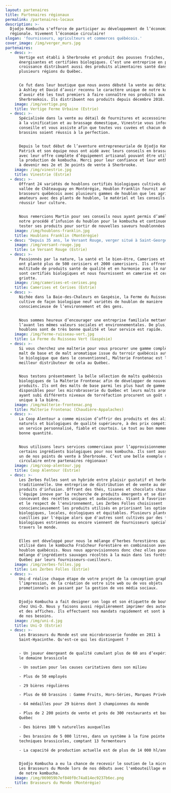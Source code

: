 ```yaml
---
layout: partenaires
title: Partenaires régionaux
permalink: /partenaires-locaux
description: >-
  Djodjo Kombucha s'efforce de participer au développement de l’économie
  régionale. Vivement l’économie circulaire!
slogan: 'fournisseurs, agriculteurs et commerces québécois.'
cover_image: /img/verger_murs.jpg
partenaires:
  - desc: >-
      Vertige est établi à Sherbrooke et produit des pousses fraîches,
      énergisantes et certifiées biologiques. C’est une entreprise en pleine
      croissance distribuant aussi des produits alimentaires santé dans
      plusieurs régions du Québec.


      Ce fut dans leur boutique que nous avons débuté la vente au détail. Merci
      à Ashley et David d’avoir reconnu le caractère unique de notre kombucha et
      d’avoir été les tout premiers à faire connaître nos produits aux
      Sherbrookois. Ils distribuent nos produits depuis décembre 2018.
    image: /img/vertige.png
    title: Vertige Ferme Urbaine (Estrie)
  - desc: >-
      Spécialisée dans la vente au détail de fournitures et accessoires destinés
      à la vinification et au brassage domestique, Vinestrie vous informe, vous
      conseille et vous assiste afin que toutes vos cuvées et chacun de vos
      brassins soient réussis à la perfection.


      Depuis le tout début de l’aventure entrepreneuriale de Djodjo Kombucha,
      Patrick et son équipe nous ont aidé avec leurs conseils en brassage et
      avec leur offre complète d’équipement artisanal pouvant être utilisé pour
      la production de kombucha. Merci pour leur confiance et leur enthousiasme
      à devenir mes 2e et 3e points de vente à Sherbrooke.
    image: /img/vinestrie.jpg
    title: Vinestrie (Estrie)
  - desc: >-
      Offrant 24 variétés de houblons certifiés biologiques cultivés dans la
      vallée de Châteauguay en Montérégie, Houblon Franklin fournit autant les
      brasseurs québécois avec plusieurs gammes de houblon que les agriculteurs
      amateurs avec des plants de houblon, le matériel et les conseils pour
      réussir leur culture.


      Nous remercions Martin pour ses conseils nous ayant permis d’améliorer
      notre procédé d’infusion du houblon pour le kombucha et continuons de
      tester ses produits pour sortir de nouvelles saveurs houblonnées!
    image: /img/houblons-franklin.jpg
    title: Houblons Franklin (Montérégie)
  - desc: "Depuis 35 ans, le Versant Rouge, verger situé à Saint-Georges-de-Windsor, est une entreprise spécialisée dans la culture et la transformation de pommes, de fraises et autres fruits en confitures, gelées, beurres et jus.\tTous les produits sont transformés dans la ferme familiale du Versant Rouge.\n\nLe Versant Rouge agit comme fournisseur et sous-traitant de jus bio pressé à froid pour Djodjo Kombucha. Nous sommes fiers de faire affaire avec une entreprise familiale de la région ayant converti ses opérations au biologique en 2011. Toujours un plaisir de collaborer avec le sympathique Donald."
    image: /img/versant-rouge.jpg
    title: Le Versant Rouge (Estrie)
  - desc: >-
      Passionnés par la nature, la santé et le bien-être, Camerises et Cerises
      ont planté plus de 500 cerisiers et 2000 camerisiers. Ils offrent une
      multitude de produits santé de qualité et en harmonie avec la nature. Ils
      sont certifiés biologiques et nous fournissent en camerise et cerise
      griotte.
    image: /img/camerises-et-cerises.png
    title: Camerises et Cerises (Estrie)
  - desc: >-
      Nichée dans la Baie-des-Chaleurs en Gaspésie, la Ferme du Ruisseau Vert
      cultive de façon biologique neuf variétés de houblon de manière
      consciencieuse de l’environnement et des gens.


      Nous sommes heureux d’encourager une entreprise familiale mettant de
      l’avant les mêmes valeurs sociales et environnementales. De plus, leurs
      houblons sont de très bonne qualité et leur service est rapide.
    image: /img/ferme-ruisseau-vert.jpg
    title: La Ferme du Ruisseau Vert (Gaspésie)
  - desc: >-
      Si vous cherchez une malterie pour vous procurer une gamme complète de
      malt de base et de malt aromatique issue du terroir québécois autant dans
      le biologique que dans le conventionnel, Malterie Frontenac est le
      meilleur distributeur de cela au Québec.


      Nous testons présentement la belle sélection de malts québécois
      biologiques de la Malterie Frontenac afin de développer de nouveaux
      produits. Ils ont des malts de base parmi les plus haut de gamme
      disponibles pour les microbrasserie du Québec et leurs malts aromatiques
      ayant subi différents niveaux de torréfaction procurent un goût riche et
      unique à la bière.
    image: /img/malterie-frontenac.png
    title: Malterie Frontenac (Chaudière-Appalaches)
  - desc: >-
      La Coop Alentour a comme mission d’offrir des produits et des aliments
      naturels et biologiques de qualité supérieure, à des prix compétitifs avec
      un service personnalisé, fiable et courtois. Le tout au bon moment et en
      bonne quantité.


      Nous utilisons leurs services commerciaux pour l’approvisionnement en
      certains ingrédients biologiques pour nos kombucha. Ils sont aussi devenus
      un de nos points de vente à Sherbrooke. C’est une belle exemple d'économie
      circulaire entre partenaires régionaux!
    image: /img/coop-alentour.jpg
    title: Coop Alentour (Estrie)
  - desc: >-
      Les Zerbes Folles sont un hybride entre plaisir gustatif et herboristerie
      traditionnelle. Une entreprise de distribution et de vente au détail de
      produits d'infusion. Offrant des thés, tisanes et chocolats chauds,
      l'équipe innove par la recherche de produits émergents et se distingue en
      concevant des recettes uniques et audacieuses. Visant à favoriser la santé
      et le respect de l'environnement, Les Zerbes Folles choisissent
      consciencieusement les produits utilisés en priorisant les options
      biologiques, locales, écologiques et équitables. Plusieurs plantes sont
      cueillies par l'équipe alors que d'autres sont cultivés par des fermes
      biologiques estriennes ou encore viennent de fournisseurs spécialisés à
      travers le monde.


      Elles ont développé pour nous le mélange d’herbes forestières qui est
      utilisé dans le kombucha Fraîcheur Forestière en combinaison avec du
      houblon québécois. Nous nous approvisionnons donc chez elles pour ce
      mélange d'ingrédients sauvages récoltés à la main dans les forêts du
      Québec par leurs fournisseurs-cueilleurs.
    image: /img/zerbes-folles.jpg
    title: Les Zerbes Folles (Estrie)
  - desc: >-
      Uni-d réalise chaque étape de votre projet de la conception graphique à
      l’impression, de la création de votre site web ou de vos objets
      promotionnels en passant par la gestion de vos média sociaux.


      Djodjo Kombucha a fait designer son logo et son étiquette de bouteille
      chez Uni-D. Nous y faisons aussi régulièrement imprimer des autocollants
      et des affiches. Ils effectuent nos mandats rapidement et sont à l’écoute
      de nos besoins.
    image: /img/uni-d.jpg
    title: Uni-D (Estrie)
  - desc: >-
      Les Brasseurs du Monde est une microbrasserie fondée en 2011 à
      Saint-Hyacinthe. Qu'est-ce qui les distinguent ?


      - Un joueur émergeant de qualité cumulant plus de 60 ans d’expérience dans
      le domaine brassicole

      - Un soutien pour les causes caritatives dans son milieu

      - Plus de 50 employés

      - 29 bières régulières

      - Plus de 60 brassins : Gamme Fruits, Hors-Séries, Marques Privées, etc.

      - 64 médailles pour 29 bières dont 3 championnes du monde

      - Plus de 2 200 points de vente et près de 300 restaurants et bars au
      Québec

      - Des bières 100 % naturelles auxquelles

      - Des brassins de 5 000 litres, dans un système à la fine pointe des
      techniques brassicoles, comptant 13 fermenteurs

      - La capacité de production actuelle est de plus de 14 000 hl/année


      Djodjo Kombucha a eu la chance de recevoir le soutien de la microbrasserie
      Les Brasseurs du Monde lors de nos débuts avec l'embouteillage en canettes
      de notre kombucha.
    image: /img/069059b7ef840f0c74a814ec9237b6ec.png
    title: Brasseurs du Monde (Montérégie)
---
```


